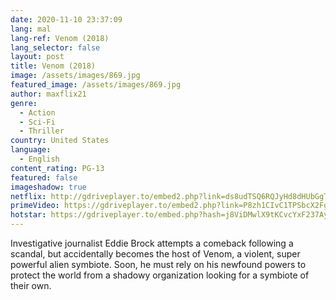 ```yaml
---
date: 2020-11-10 23:37:09
lang: mal
lang-ref: Venom (2018)
lang_selector: false
layout: post
title: Venom (2018)
image: /assets/images/869.jpg
featured_image: /assets/images/869.jpg
author: maxflix21
genre:
  - Action
  - Sci-Fi
  - Thriller
country: United States
language:
  - English
content_rating: PG-13
featured: false
imageshadow: true
netflix: http://gdriveplayer.to/embed2.php?link=ds8udTSQ6RQJyHd8dHUbGgTwzDAc9214M07z1LCIcLgILBjT%252Fo0TTYYMdvf4GmckqEjW3EmyWJKsFDx9I79U9GMsQ8rIadiLrxuuy76m1Wm4tQaHCVdh0Ycd01ht%252FTSWX8ZTlMg83iYLsdLRGthxwenSr9vueuXQvsR11N%252FsqyubogSeSJTlLXmgmHTScJ5szuQO0aT47RpjPlRWo7zf9dhD%252B%252FLZLIhYVIv%252BH3DuYfqlBzpHYCmqFJK2MlpXnQBAUSrPZ4r0C8kIFDE05rV%252F%252Br
primeVideo: https://gdriveplayer.to/embed2.php?link=P8zh1CIvC1TPSbcX2Fg1EgtwiPvuKdGzg9MReDSL24VmHTd2vPteS9erN63feG4meQs7Taxppvva6V0XUFG%252FWnncKQnke6fjZiNmFaP1jTyNEJHHD6zwpQs%252BgoDbVmJs61qHjvCg%252F9XYGft2%252BH%252BwlXVhsxUDEEp7VFk8GXBccCmW%252BXIAdJjfB%252Bsm%252FEA0u0H8Q%253D&ns21=true&v=2&default_res=360
hotstar: https://gdriveplayer.to/embed.php?hash=j8ViDMwlX9tKCvcYxF237AyMUUa9LW9mZmbJ%252Fgoz3cQKioZxekmddg2YLEG%252FqMcUdfH9JStbirCTJn%252FqCAQ6DtTF3ygrPbdlMRZprIv7BZGk762nmefyEK9BpWmFzH6ljMpXaYhv1trlxrSd7RrxIqMtMURWhkpmmwbUZb2GDnva31SGI3%252FZb3oOeduY38%252Fs%252FsK60obsp8w7Yb3FUgXSP7EOz00nnYtqH6NpkLuAharKvqImFwhuGnBU8j%252BaI4T0Mu3bJmIEGGjBRM2uUKdYUxEaG2aa%252BrUyx71gn9s3NFQpFyjqccBiqboBYMLfA0leTXKwzNX%252FxdyOxbkmPbeOwCN7tLwu71yZ6JOxjCHDTp2A%253D%253D
---
```

Investigative journalist Eddie Brock attempts a comeback following a scandal, but accidentally becomes the host of Venom, a violent, super powerful alien symbiote. Soon, he must rely on his newfound powers to protect the world from a shadowy organization looking for a symbiote of their own.